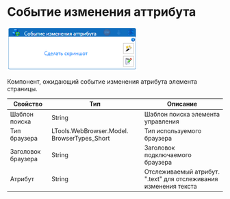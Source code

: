 # Событие изменения аттрибута

![](<../../../../.gitbook/assets/image (150).png>)



Компонент, ожидающий событие изменения атрибута элемента страницы.

| Свойство           | Тип                                          | Описание                                                         |
| ------------------ | -------------------------------------------- | ---------------------------------------------------------------- |
| Шаблон поиска      | String                                       | Шаблон поиска элемента управления                                |
| Тип браузера       | LTools.WebBrowser.Model. BrowserTypes\_Short | Тип используемого браузера                                       |
| Заголовок браузера | String                                       | Заголовок подключаемого браузера                                 |
| Атрибут            | String                                       | Отслеживаемый атрибут. ".text" для отслеживания изменения текста |

